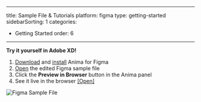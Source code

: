 
---
title: Sample File & Tutorials
platform: figma
type: getting-started
sidebarSorting: 1
categories: 
- Getting Started
order: 6
---

**Try it yourself in Adobe XD!**

1. [Download](https://www.figma.com/downloads "Download Anima for Figma" ) and [install](https://www.figma.com/community/plugin/857346721138427857/Anima)  Anima for Figma
2. [Open](https://www.figma.com/file/TPUlBmZ506O4rMBcKgAcEc/Miss-Cupcake-Prototype?node-id=0%3A1  "Open Figma Sample File") the edited Figma sample file
3. Click the **Preview in Browser** button in the Anima panel
4.  See it live in the browser [[Open]](https://miss-cupcake.animaapp.io/)

![Figma Sample File](https://p46.f4.n0.cdn.getcloudapp.com/items/p9uPP2br/Getting%20Started%3APreview%20shot%402x.png?v=86924cb120c0d8ca0be6f809c2e739d8)

<!--- 

## Tutorials
Check out our [YouTube](https://www.youtube.com/c/animaapp "Anima App YouTube Channel" ) channel for more video tutorials.

This [YouTube playlist](https://www.youtube.com/playlist?list=PLvftPKgDrSwYc6GMHB9OEE_PZjeAEmKcz) will show you how to create a high-fidelity prototype or website and publish it to custom domain or export it as HTML code with a single click. No coded needed, directly from Adobe XD.

<iframe width="864" height="486" src="https://www.youtube.com/embed/videoseries?list=PLvftPKgDrSwYc6GMHB9OEE_PZjeAEmKcz" frameborder="0" allow="accelerometer; autoplay; encrypted-media; gyroscope; picture-in-picture" allowfullscreen></iframe>

--->
